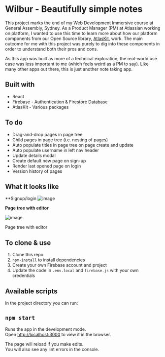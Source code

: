 # Wilbur - Beautifully simple notes
This project marks the end of my Web Development Immersive course at General Assembly, Sydney. As a Product Manager (PM) at Atlassian working on platform, I wanted to use this time to learn more about how our platform components from our Open Source library, [AtlasKit](https://atlaskit.atlassian.com/packages), work. The main outcome for me with this project was purely to dig into these components in order to understand both their pros and cons.

As this app was built as more of a technical exploration, the real-world use case was less important to me (which feels weird as a PM to say). Like many other apps out there, this is just another note taking app. 

## Built with
- React
- Firebase - Authentication & Firestore Database
- AtlasKit - Various packages

## To do
- Drag-and-drop pages in page tree
- Child pages in page tree (i.e. nesting of pages)
- Auto populate titles in page tree on page create and update
- Auto populate username in left nav header
- Update details modal
- Create default new page on sign-up
- Render last opened page on login
- Version history of pages

## What it looks like
**Signup/login
![image](https://user-images.githubusercontent.com/30368504/117522601-bc8be600-aff7-11eb-9b19-b681bc7ca590.png)

**Page tree with editor**

![image](https://user-images.githubusercontent.com/30368504/117522557-7cc4fe80-aff7-11eb-99eb-8c43bf8bb101.png)

Page tree with editor

## To clone & use
1. Clone this repo
2. `npm-install` to install dependencies
3. Create your own Firebase account and project
4. Update the code in `.env.local` and `firebase.js` with your own credentials

## Available scripts

In the project directory you can run:
## `npm start`

Runs the app in the development mode.\
Open [http://localhost:3000](http://localhost:3000) to view it in the browser.

The page will reload if you make edits.\
You will also see any lint errors in the console.
